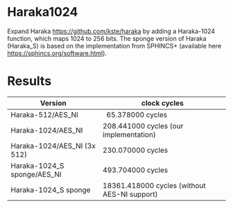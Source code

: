 # Haraka1024

Expand Haraka https://github.com/kste/haraka by adding a Haraka-1024 function, which maps 1024 to 256 bits. The sponge version of Haraka (Haraka_S) is based on the implementation from SPHINCS+ (available here https://sphincs.org/software.html).

# Results

Version                      | clock cycles
-----------------------------|---------------------
Haraka-512/AES_NI            |&nbsp;&nbsp;65.378000 cycles
Haraka-1024/AES_NI           |   208.441000 cycles (our implementation)
Haraka-1024/AES_NI (3x 512)  |   230.070000 cycles
Haraka-1024_S sponge/AES_NI  |   493.704000 cycles
Haraka-1024_S sponge         | 18361.418000 cycles (without AES-NI support)
